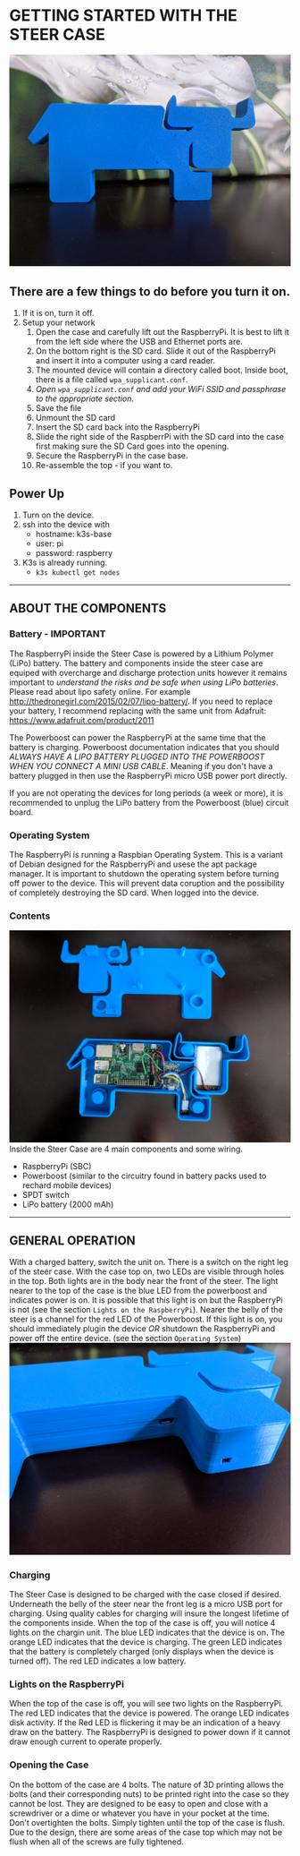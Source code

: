 # GETTING STARTED WITH THE STEER CASE

![Assembled](https://raw.githubusercontent.com/mak3r/steer-case/RevB/images/assembled.jpg "Assembled Steer Case")

## There are a few things to do before you turn it on. 

1. If it is on, turn it off.
1. Setup your network
    1. Open the case and carefully lift out the RaspberryPi. It is best to lift it from the left side where the USB and Ethernet ports are.
    1. On the bottom right is the SD card. Slide it out of the RaspberryPi and insert it into a computer using a card reader.
    1. The mounted device will contain a directory called boot. Inside boot, there is a file called `wpa_supplicant.conf`. 
    1. *Open `wpa_supplicant.conf` and add your WiFi SSID and passphrase to the appropriate section.*
    1. Save the file
    1. Unmount the SD card
    1. Insert the SD card back into the RaspberryPi
    1. Slide the right side of the RaspberrPi with the SD card into the case first making sure the SD Card goes into the opening.
    1. Secure the RaspberryPi in the case base.
    1. Re-assemble the top - if you want to.

## Power Up
1. Turn on the device.
1. ssh into the device with 
    * hostname: k3s-base
    * user: pi 
    * password: raspberry
1. K3s is already running.
    * `k3s kubectl get nodes` 

--- 

## ABOUT THE COMPONENTS

### Battery - IMPORTANT
The RaspberryPi inside the Steer Case is powered by a Lithium Polymer (LiPo) battery. The battery and components inside the steer case are equiped with overcharge and discharge protection units however it remains important to *understand the risks and be safe when using LiPo batteries*. Please read about lipo safety online. For example http://thedronegirl.com/2015/02/07/lipo-battery/. If you need to replace your battery, I recommend replacing with the same unit from Adafruit: https://www.adafruit.com/product/2011

The Powerboost can power the RaspberryPi at the same time that the battery is charging. Powerboost documentation indicates that you should *ALWAYS HAVE A LIPO BATTERY PLUGGED INTO THE POWERBOOST WHEN YOU CONNECT A MINI USB CABLE*. Meaning if you don't have a battery plugged in then use the RaspberryPi micro USB power port directly. 

If you are not operating the devices for long periods (a week or more), it is recommended to unplug the LiPo battery from the Powerboost (blue) circuit board.

### Operating System
The RaspberryPi is running a Raspbian Operating System. This is a variant of Debian designed for the RaspberryPi and usese the apt package manager. It is important to shutdown the operating system before turning off power to the device. This will prevent data coruption and the possibility of completely destroying the SD card. When logged into the device.

### Contents
![Open Case](https://raw.githubusercontent.com/mak3r/steer-case/RevB/images/open_case.jpg "Open Steer Case")
Inside the Steer Case are 4 main components and some wiring.
* RaspberryPi (SBC)
* Powerboost (similar to the circuitry found in battery packs used to rechard mobile devices)
* SPDT switch
* LiPo battery (2000 mAh)

--- 

## GENERAL OPERATION
With a charged battery, switch the unit on. There is a switch on the right leg of the steer case. With the case top on, two LEDs are visible through holes in the top. Both lights are in the body near the front of the steer. The light nearer to the top of the case is the blue LED from the powerboost and indicates power is on. It is possible that this light is on but the RaspberryPi is not (see the section `Lights on the RaspberryPi`). Nearer the belly of the steer is a channel for the red LED of the Powerboost. If this light is on, you should immediately plugin the device *OR* shutdown the RaspberryPi and power off the entire device. (see the section `Operating System`)
![Switch and Power](https://raw.githubusercontent.com/mak3r/steer-case/RevB/images/switch_and_power.jpg "Switch and Power locations")

### Charging
The Steer Case is designed to be charged with the case closed if desired. Underneath the belly of the steer near the front leg is a micro USB port for charging. Using quality cables for charging will insure the longest lifetime of the components inside. 
When the top of the case is off, you will notice 4 lights on the chargin unit. The blue LED indicates that the device is on. The orange LED indicates that the device is charging. The green LED indicates that the battery is completely charged (only displays when the device is turned off). The red LED indicates a low battery.

### Lights on the RaspberryPi
When the top of the case is off, you will see two lights on the RaspberryPi. The red LED indicates that the device is powered. The orange LED indicates disk activity. If the Red LED is flickering it may be an indication of a heavy draw on the battery. The RaspberryPi is designed to power down if it cannot draw enough current to operate properly.

### Opening the Case
On the bottom of the case are 4 bolts. The nature of 3D printing allows the bolts (and their corresponding nuts) to be printed right into the case so they cannot be lost. They are designed to be easy to open and close with a screwdriver or a dime or whatever you have in your pocket at the time. Don't overtighten the bolts. Simply tighten until the top of the case is flush. Due to the design, there are some areas of the case top which may not be flush when all of the screws are fully tightened.
